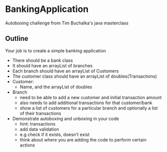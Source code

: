 # BankingApplication
Autoboxing challenge from Tim Buchalka's java masterclass 


## Outline

Your job is to create a simple banking application

- There should be a bank class
- It should have an arrayList of branches
- Each branch should have an arrayList of Customers
- The customer class should have an arrayList of doubles(Transactions)
- Customer:
    - Name, and the arrayList of doubles
- Branch
    - need to be able to add a new customer and initial transaction amount
    - also needs to add additional transactions for that customer/bank
    - show a list of customers for a  particular branch and optionally a list of their transactions
- Demonstrate autoboxing and unboxing in your code
    - hint: transactions
    - add data validation
    - e.g check if it exists, doesn't exist
    - think about where you are adding the code to perform certain actions
